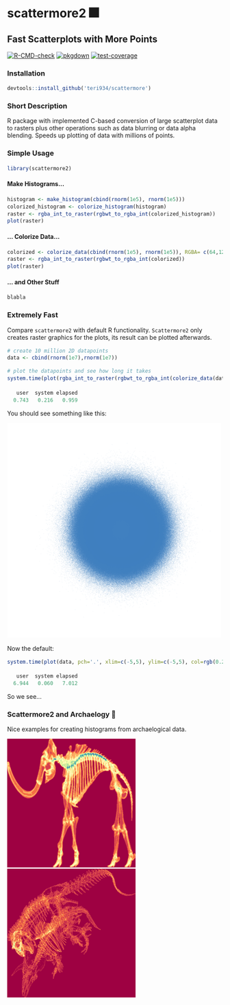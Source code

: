 # scattermore2 🎆

## Fast Scatterplots with More Points

[![R-CMD-check](https://github.com/Teri934/scattermore2/actions/workflows/R-CMD-check.yaml/badge.svg)](https://github.com/Teri934/scattermore2/actions/workflows/R-CMD-check.yaml) [![pkgdown](https://github.com/Teri934/scattermore2/actions/workflows/pkgdown.yaml/badge.svg)](https://github.com/Teri934/scattermore2/actions/workflows/pkgdown.yaml)   [![test-coverage](https://github.com/Teri934/scattermore2/actions/workflows/test-coverage.yaml/badge.svg)](https://github.com/Teri934/scattermore2/actions/workflows/test-coverage.yaml)

### Installation
```r
devtools::install_github('teri934/scattermore')
```

### Short Description
R package with implemented C-based conversion of large scatterplot data to rasters plus other operations such as data blurring or data alpha blending. Speeds up plotting of data with millions of points.

### Simple Usage

```r
library(scattermore2)
```

#### Make Histograms...

```r
histogram <- make_histogram(cbind(rnorm(1e5), rnorm(1e5)))
colorized_histogram <- colorize_histogram(histogram)
raster <- rgba_int_to_raster(rgbwt_to_rgba_int(colorized_histogram))
plot(raster)
```

#### ... Colorize Data...
```r
colorized <- colorize_data(cbind(rnorm(1e5), rnorm(1e5)), RGBA= c(64,128,192,50))
raster <- rgba_int_to_raster(rgbwt_to_rgba_int(colorized))
plot(raster)
```

#### ... and Other Stuff
```r
blabla
```

### Extremely Fast

Compare `scattermore2` with default R functionality. `Scattermore2` only creates raster graphics for the plots, its result can be plotted afterwards.

```r
# create 10 million 2D datapoints
data <- cbind(rnorm(1e7),rnorm(1e7))
```
```r
# plot the datapoints and see how long it takes
system.time(plot(rgba_int_to_raster(rgbwt_to_rgba_int(colorize_data(data, RGBA= c(64,128,192,50))))))

   user  system elapsed 
  0.743   0.216   0.959 
```

You should see something like this:

<kbd><img src="./pictures/blue_circle.png" width="500" height="500"></kbd>

Now the default:

```r
system.time(plot(data, pch='.', xlim=c(-5,5), ylim=c(-5,5), col=rgb(0.25,0.5,0.75,0.04)))

   user  system elapsed 
  6.944   0.060   7.012 
```

So we see...


### Scattermore2 and Archaelogy 🦴

Nice examples for creating histograms from archaelogical data.

<kbd><img src="./pictures/mammoth_blurred.png" width="300" height="300"></kbd> &nbsp;&nbsp;&nbsp; <kbd><img src="./pictures/trex.png" width="300" height="300"></kbd>
